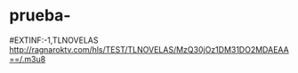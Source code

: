 # prueba-
#EXTINF:-1,TLNOVELAS http://ragnaroktv.com/hls/TEST/TLNOVELAS/MzQ30jOz1DM31DO2MDAEAA==/.m3u8 
